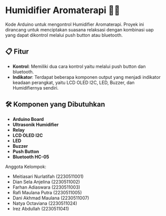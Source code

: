# Humidifier Aromaterapi 🌿💧

Kode Arduino untuk mengontrol Humidifier Aromaterapi. Proyek ini dirancang untuk menciptakan suasana relaksasi dengan kombinasi uap yang dapat dikontrol melalui push button atau bluetooth.

## 📋 Fitur
- **Kontrol**: Memiliki dua cara kontrol yaitu melalui push button dan bluetooth.
- **Indikator**: Terdapat beberapa komponen output yang menjadi indikator keadaan perangkat, yaitu LCD OLED I2C, LED, Buzzer, dan Humidifiernya sendiri.

## 🛠️ Komponen yang Dibutuhkan
- **Arduino Board**
- **Ultrasonik Humidifier**
- **Relay**
- **LCD OLED I2C**
- **LED**
- **Buzzer**
- **Push Button**
- **Bluetooth HC-05**

Anggota Kelompok:
- Meitiasari Nurlatifah (2230511001)
- Dian Sela Anjelina (2230511002)
- Farhan Adiaswara (2230511003)
- Rafi Maulana Putra (2230511005)
- Dani Akhmad Maulana (2230511007)
- Natya Octaviana (2230511024)
- Irez Abdullah (2230511041)
